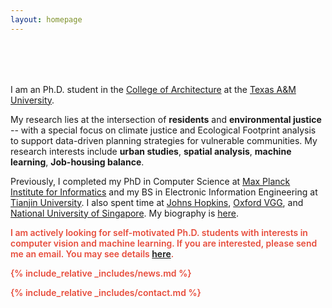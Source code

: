 ```yaml
---
layout: homepage
---
```


<h1 id="about-me"></h1>

<h2 style="margin: 80px 0px 10px;"></h2>

I am an Ph.D. student in the [College of Architecture](https://www.arch.tamu.edu/) at the [Texas A&M University](https://www.tamu.edu/).

My research lies at the intersection of **residents** and **environmental justice** -- with a special focus on climate justice and Ecological Footprint analysis to support data-driven planning strategies for vulnerable communities. My research interests include **urban studies**, **spatial analysis**, **machine learning**, **Job-housing balance**.

Previously, I completed my PhD in Computer Science at [Max Planck Institute for Informatics](https://www.mpi-inf.mpg.de/) and my BS in Electronic Information Engineering at [Tianjin University](http://www.tju.edu.cn/english/index.htm). I also spent time at [Johns Hopkins](https://ccvl.jhu.edu/), [Oxford VGG](https://www.robots.ox.ac.uk/~vgg/), and [National University of Singapore](https://www.comp.nus.edu.sg/). My biography is [here](./biography/).

<strong style="color:#e74d3c; font-weight:600"><strong style="color:#e74d3c; font-weight:600">I am actively looking for self-motivated Ph.D. students with interests in computer vision and machine learning. If you are interested, please send me an email. You may see details [here](./openings/).</strong>

{% include_relative _includes/news.md %}

{% include_relative _includes/contact.md %}
